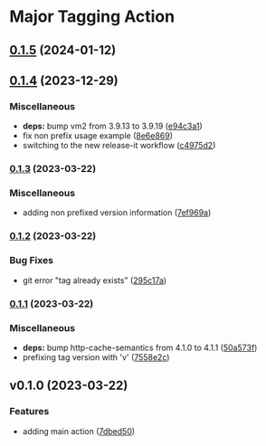 # Major Tagging Action

## [0.1.5](https://github.com/Lupise/major-tagging-action/compare/v0.1.4...v0.1.5) (2024-01-12)

## [0.1.4](https://github.com/Lupise/major-tagging-action/compare/v0.1.3...v0.1.4) (2023-12-29)


### Miscellaneous

* **deps:** bump vm2 from 3.9.13 to 3.9.19 ([e94c3a1](https://github.com/Lupise/major-tagging-action/commit/e94c3a1f44d26153750272626b2369ea15617341))
* fix non prefix usage example ([8e6e869](https://github.com/Lupise/major-tagging-action/commit/8e6e869f9a21cfeec24ed49a5d60431e87b80593))
* switching to the new release-it workflow ([c4975d2](https://github.com/Lupise/major-tagging-action/commit/c4975d27332396a304bc6ccd918a2538c9576817))

### [0.1.3](https://github.com/Lupise/major-tagging-action/compare/v0...v0.1.3) (2023-03-22)


### Miscellaneous

* adding non prefixed version information ([7ef969a](https://github.com/Lupise/major-tagging-action/commit/7ef969a9f2cc73fd4b7d33e8e2874ea083faf758))

### [0.1.2](https://github.com/Lupise/major-tagging-action/compare/v0.1.1...v0.1.2) (2023-03-22)


### Bug Fixes

* git error "tag already exists" ([295c17a](https://github.com/Lupise/major-tagging-action/commit/295c17a402f2b63190c10265ef3d90ad34fb7edc))

### [0.1.1](https://github.com/Lupise/major-tagging-action/compare/v0...v0.1.1) (2023-03-22)


### Miscellaneous

* **deps:** bump http-cache-semantics from 4.1.0 to 4.1.1 ([50a573f](https://github.com/Lupise/major-tagging-action/commit/50a573f68b11168a9d79cc5315a8bfa856df5d89))
* prefixing tag version with 'v' ([7558e2c](https://github.com/Lupise/major-tagging-action/commit/7558e2c71a7fa6efb6b61bc1b81210e73b6e04a7))

## v0.1.0 (2023-03-22)


### Features

* adding main action ([7dbed50](https://github.com/Lupise/major-tagging-action/commit/7dbed5011de3b0714caf8d3571c41b8109efc910))
